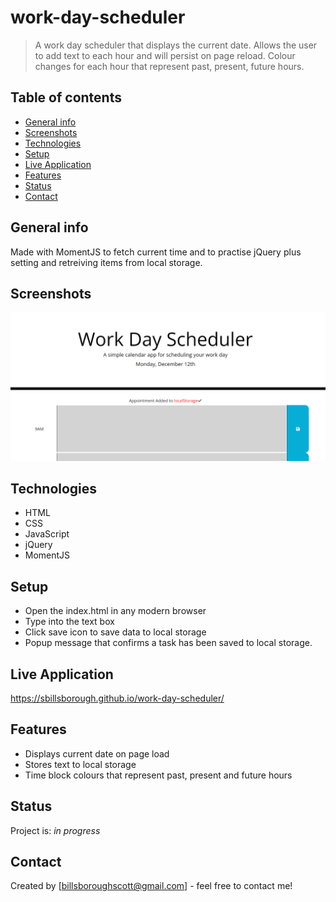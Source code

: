# work-day-scheduler

> A work day scheduler that displays the current date. Allows the user to add text to each hour and will persist on page reload. Colour changes for each hour that represent past, present, future hours.

## Table of contents

- [General info](#general-info)
- [Screenshots](#screenshots)
- [Technologies](#technologies)
- [Setup](#setup)
- [Live Application](#live-application)
- [Features](#features)
- [Status](#status)
- [Contact](#contact)

## General info

Made with MomentJS to fetch current time and to practise jQuery plus setting and retreiving items from local storage.

## Screenshots

![Example screenshot](./images/screenshot.png)

## Technologies

- HTML
- CSS
- JavaScript
- jQuery
- MomentJS

## Setup

- Open the index.html in any modern browser
- Type into the text box
- Click save icon to save data to local storage
- Popup message that confirms a task has been saved to local storage.

## Live Application

https://sbillsborough.github.io/work-day-scheduler/

## Features

- Displays current date on page load
- Stores text to local storage
- Time block colours that represent past, present and future hours

## Status

Project is: _in progress_

## Contact

Created by [billsboroughscott@gmail.com] - feel free to contact me!
